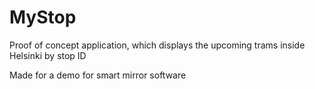 # MyStop

Proof of concept application, which displays the upcoming trams inside Helsinki by stop ID

Made for a demo for smart mirror software
